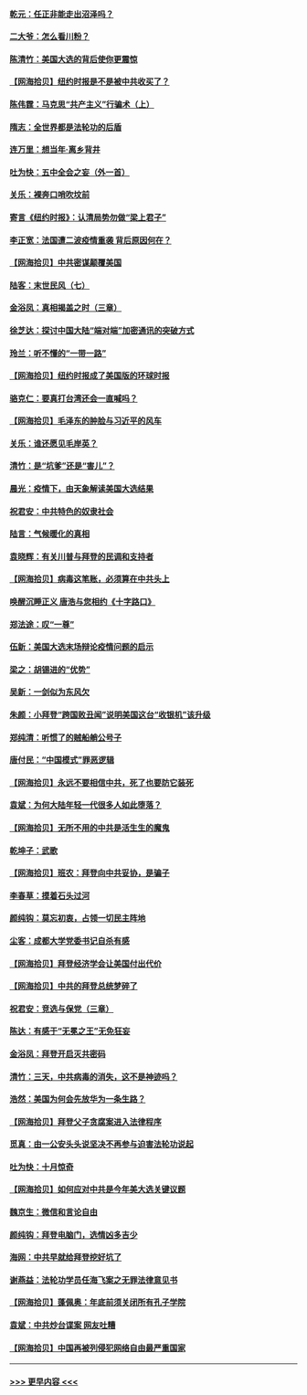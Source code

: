 #### [乾元：任正非能走出沼泽吗？](../pages/nsc993/n12515831.md?t=11011102) 
#### [二大爷：怎么看川粉？](../pages/nsc993/n12515820.md?t=11011102) 
#### [陈清竹：美国大选的背后使你更震惊](../pages/nsc993/n12515589.md?t=11011102) 
#### [【网海拾贝】纽约时报是不是被中共收买了？](../pages/nsc993/n12515122.md?t=11011102) 
#### [陈伟霆：马克思“共产主义”行骗术（上）](../pages/nsc993/n12510217.md?t=11011102) 
#### [隋志：全世界都是法轮功的后盾](../pages/nsc993/n12510636.md?t=11011102) 
#### [连万里：想当年‧离乡背井](../pages/nsc993/n12510623.md?t=11011102) 
#### [吐为快：五中全会之妄（外一首）](../pages/nsc993/n12510470.md?t=11011102) 
#### [关乐：裸奔口哨吹坟前](../pages/nsc993/n12510403.md?t=11011102) 
#### [寄言《纽约时报》：认清局势勿做“梁上君子”](../pages/nsc993/n12510042.md?t=11011102) 
#### [李正宽：法国遭二波疫情重袭 背后原因何在？](../pages/nsc993/n12509971.md?t=11011102) 
#### [【网海拾贝】中共密谋颠覆美国](../pages/nsc993/n12509816.md?t=11011102) 
#### [陆客：末世民风（七）](../pages/nsc993/n12507822.md?t=11011102) 
#### [金浴凤：真相揭盖之时（三章）](../pages/nsc993/n12507804.md?t=11011102) 
#### [徐芝达：探讨中国大陆“端对端”加密通讯的突破方式](../pages/nsc993/n12507682.md?t=11011102) 
#### [玲兰：听不懂的“一带一路”](../pages/nsc993/n12507669.md?t=11011102) 
#### [【网海拾贝】纽约时报成了美国版的环球时报](../pages/nsc993/n12507053.md?t=11011102) 
#### [骆克仁：要真打台湾还会一直喊吗？](../pages/nsc993/n12506843.md?t=11011102) 
#### [【网海拾贝】毛泽东的肿脸与习近平的风车](../pages/nsc993/n12504537.md?t=11011102) 
#### [关乐：谁还愿见毛岸英？](../pages/nsc993/n12503866.md?t=11011102) 
#### [清竹：是“坑爹”还是“害儿”？](../pages/nsc993/n12503034.md?t=11011102) 
#### [晨光：疫情下，由天象解读美国大选结果](../pages/nsc993/n12502536.md?t=11011102) 
#### [祝君安：中共特色的奴隶社会](../pages/nsc993/n12501529.md?t=11011102) 
#### [陆言：气候暖化的真相](../pages/nsc993/n12501183.md?t=11011102) 
#### [袁晓辉：有关川普与拜登的民调和支持者](../pages/nsc993/n12500433.md?t=11011102) 
#### [【网海拾贝】病毒这笔账，必须算在中共头上](../pages/nsc993/n12500320.md?t=11011102) 
#### [唤醒沉睡正义 唐浩与您相约《十字路口》](../pages/nsc993/n12497980.md?t=11011102) 
#### [郑法途：叹“一尊”](../pages/nsc993/n12498837.md?t=11011102) 
#### [伍新：美国大选末场辩论疫情问题的启示](../pages/nsc993/n12498829.md?t=11011102) 
#### [梁之：胡锡进的“优势”](../pages/nsc993/n12498780.md?t=11011102) 
#### [吴新：一剑似为东风欠](../pages/nsc993/n12498772.md?t=11011102) 
#### [朱颜：小拜登“跨国败丑闻”说明美国这台“收银机”该升级](../pages/nsc993/n12498731.md?t=11011102) 
#### [郑纯清：听惯了的贼船艄公号子](../pages/nsc993/n12498721.md?t=11011102) 
#### [唐付民：“中国模式”罪恶逻辑](../pages/nsc993/n12498310.md?t=11011102) 
#### [【网海拾贝】永远不要相信中共，死了也要防它装死](../pages/nsc993/n12498162.md?t=11011102) 
#### [袁斌：为何大陆年轻一代很多人如此堕落？](../pages/nsc993/n12495696.md?t=11011102) 
#### [【网海拾贝】无所不用的中共是活生生的魔鬼](../pages/nsc993/n12495621.md?t=11011102) 
#### [乾坤子：武歌](../pages/nsc993/n12493391.md?t=11011102) 
#### [【网海拾贝】班农：拜登向中共妥协，是骗子](../pages/nsc993/n12492877.md?t=11011102) 
#### [李春草：摸着石头过河](../pages/nsc993/n12491121.md?t=11011102) 
#### [颜纯钩：莫忘初衷，占领一切民主阵地](../pages/nsc993/n12490965.md?t=11011102) 
#### [尘客：成都大学党委书记自杀有感](../pages/nsc993/n12490950.md?t=11011102) 
#### [【网海拾贝】拜登经济学会让美国付出代价](../pages/nsc993/n12489662.md?t=11011102) 
#### [【网海拾贝】中共的拜登总统梦碎了](../pages/nsc993/n12487896.md?t=11011102) 
#### [祝君安：竞选与保党（三章）](../pages/nsc993/n12487258.md?t=11011102) 
#### [陈达：有感于“无冕之王”无免狂妄](../pages/nsc993/n12485133.md?t=11011102) 
#### [金浴凤：拜登开启灭共密码](../pages/nsc993/n12485125.md?t=11011102) 
#### [清竹：三天，中共病毒的消失，这不是神迹吗？](../pages/nsc993/n12485027.md?t=11011102) 
#### [浩然：美国为何会先放华为一条生路？](../pages/nsc993/n12484997.md?t=11011102) 
#### [【网海拾贝】拜登父子贪腐案进入法律程序](../pages/nsc993/n12484957.md?t=11011102) 
#### [觅真：由一公安头头说坚决不再参与迫害法轮功说起](../pages/nsc993/n12484212.md?t=11011102) 
#### [吐为快：十月惊奇](../pages/nsc993/n12484172.md?t=11011102) 
#### [【网海拾贝】如何应对中共是今年美大选关键议题](../pages/nsc993/n12483755.md?t=11011102) 
#### [魏京生：微信和言论自由](../pages/nsc993/n12483372.md?t=11011102) 
#### [颜纯钩：拜登电脑门，选情凶多吉少](../pages/nsc993/n12482666.md?t=11011102) 
#### [海网：中共早就给拜登挖好坑了](../pages/nsc993/n12482660.md?t=11011102) 
#### [谢燕益：法轮功学员任海飞案之无罪法律意见书](../pages/nsc993/n12482512.md?t=11011102) 
#### [【网海拾贝】蓬佩奥：年底前须关闭所有孔子学院](../pages/nsc993/n12482443.md?t=11011102) 
#### [袁斌：中共炒台谍案 网友吐糟](../pages/nsc993/n12481564.md?t=11011102) 
#### [【网海拾贝】中国再被列侵犯网络自由最严重国家](../pages/nsc993/n12479643.md?t=11011102) 

----
#### [ >>> 更早内容 <<< ](../indexes/nsc993-earlier.md)
